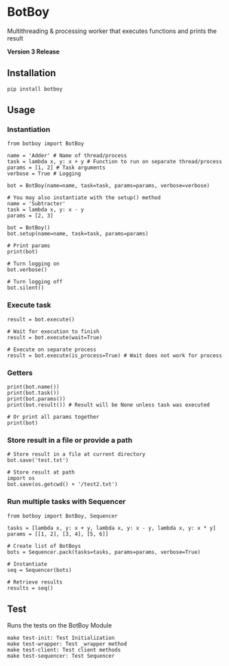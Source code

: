 # BotBoy
Multithreading &amp; processing worker that executes functions and prints the
result

**Version 3 Release**

## Installation
```
pip install botboy
```

## Usage
### Instantiation
```
from botboy import BotBoy

name = 'Adder' # Name of thread/process
task = lambda x, y: x + y # Function to run on separate thread/process
params = [1, 2] # Task arguments
verbose = True # Logging

bot = BotBoy(name=name, task=task, params=params, verbose=verbose)

# You may also instantiate with the setup() method
name = 'Subtracter'
task = lambda x, y: x - y
params = [2, 3]

bot = BotBoy()
bot.setup(name=name, task=task, params=params)

# Print params
print(bot)

# Turn logging on
bot.verbose()

# Turn logging off
bot.silent()

```

### Execute task

```
result = bot.execute()

# Wait for execution to finish
result = bot.execute(wait=True)

# Execute on separate process
result = bot.execute(is_process=True) # Wait does not work for process
```

### Getters
```
print(bot.name())
print(bot.task())
print(bot.params())
print(bot.result()) # Result will be None unless task was executed

# Or print all params together
print(bot)
```

### Store result in a file or provide a path

```
# Store result in a file at current directory
bot.save('test.txt')

# Store result at path
import os
bot.save(os.getcwd() + '/test2.txt')
```

### Run multiple tasks with Sequencer
```
from botboy import BotBoy, Sequencer

tasks = [lambda x, y: x + y, lambda x, y: x - y, lambda x, y: x * y]
params = [[1, 2], [3, 4], [5, 6]]

# Create list of BotBoys
bots = Sequencer.pack(tasks=tasks, params=params, verbose=True)

# Instantiate
seq = Sequencer(bots)

# Retrieve results
results = seq()
```

## Test

Runs the tests on the BotBoy Module

```
make test-init: Test Initialization
make test-wrapper: Test _wrapper method
make test-client: Test client methods
make test-sequencer: Test Sequencer
```
